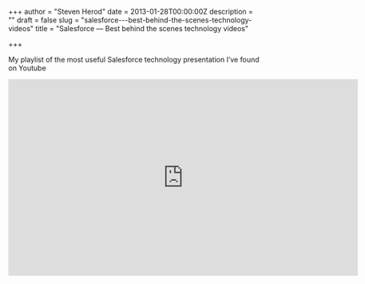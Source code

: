 +++
author = "Steven Herod"
date = 2013-01-28T00:00:00Z
description = ""
draft = false
slug = "salesforce---best-behind-the-scenes-technology-videos"
title = "Salesforce — Best behind the scenes technology videos"

+++


My playlist of the most useful Salesforce technology presentation I’ve found on Youtube

<iframe src="https://www.youtube.com/embed/videoseries" width="700" height="393" frameborder="0" scrolling="no"></iframe>


